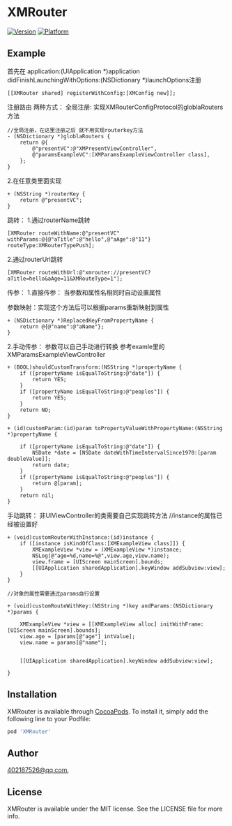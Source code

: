 # XMRouter


[![Version](https://img.shields.io/cocoapods/v/XMRouter.svg?style=flat)](https://cocoapods.org/pods/XMRouter)
[![Platform](https://img.shields.io/cocoapods/p/XMRouter.svg?style=flat)](https://cocoapods.org/pods/XMRouter)

## Example

首先在 application:(UIApplication *)application didFinishLaunchingWithOptions:(NSDictionary *)launchOptions注册
```objc
[[XMRouter shared] registerWithConfig:[XMConfig new]];
```
注册路由 两种方式：
全局注册:
实现XMRouterConfigProtocol的globlaRouters方法
```objc
//全局注册，在这里注册之后 就不用实现routerkey方法
- (NSDictionary *)globlaRouters {
    return @{
        @"presentVC":@"XMPresentViewController",
        @"paramsExampleVC":[XMParamsExampleViewController class],
    };
}
```

2.在任意类里面实现
```objc
+ (NSString *)routerKey {
    return @"presentVC";
}
```
跳转：
1.通过routerName跳转
```objc
[XMRouter routeWithName:@"presentVC" withParams:@{@"aTitle":@"hello",@"aAge":@"11"} routeType:XMRouterTypePush];
```
2.通过routerUrl跳转
```objc
[XMRouter routeWithUrl:@"xmrouter://presentVC?aTitle=hello&aAge=11&XMRouteType=1"];
```
传参：
1.直接传参：
当参数和属性名相同时自动设置属性

参数映射：实现这个方法后可以根据params重新映射到属性
```objc
+ (NSDictionary *)ReplacedKeyFromPropertyName {
    return @{@"name":@"aName"};
}
```
2.手动传参：
参数可以自己手动进行转换 参考examle里的XMParamsExampleViewController
```objc
+ (BOOL)shouldCustomTransform:(NSString *)propertyName {
    if ([propertyName isEqualToString:@"date"]) {
        return YES;
    }
    if ([propertyName isEqualToString:@"peoples"]) {
        return YES;
    }
    return NO;
}

+ (id)customParam:(id)param toPropertyValueWithPropertyName:(NSString *)propertyName {
    
    if ([propertyName isEqualToString:@"date"]) {
        NSDate *date = [NSDate dateWithTimeIntervalSince1970:[param doubleValue]];
        return date;
    }
    if ([propertyName isEqualToString:@"peoples"]) {
        return @[param];
    }
    return nil;
}

```
手动跳转：
非UIViewController的类需要自己实现跳转方法
//instance的属性已经被设置好
```objc
+ (void)customRouterWithInstance:(id)instance {
    if ([instance isKindOfClass:[XMExampleView class]]) {
        XMExampleView *view = (XMExampleView *)instance;
        NSLog(@"age=%d,name=%@",view.age,view.name);
        view.frame = [UIScreen mainScreen].bounds;
        [[UIApplication sharedApplication].keyWindow addSubview:view];
    }
}

//对象的属性需要通过params自行设置

+ (void)customRouteWithKey:(NSString *)key andParams:(NSDictionary *)params {

    XMExampleView *view = [[XMExampleView alloc] initWithFrame:[UIScreen mainScreen].bounds];
    view.age = [params[@"age"] intValue];
    view.name = params[@"name"];


    [[UIApplication sharedApplication].keyWindow addSubview:view];

}
```

## Installation

XMRouter is available through [CocoaPods](https://cocoapods.org). To install
it, simply add the following line to your Podfile:

```ruby
pod 'XMRouter'
```

## Author

402187526@qq.com,

## License

XMRouter is available under the MIT license. See the LICENSE file for more info.
